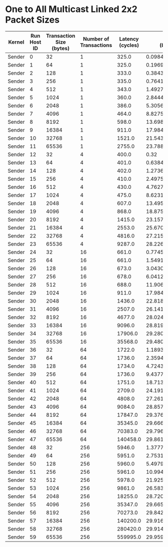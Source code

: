 # One to All Multicast Linked 2x2 Packet Sizes

| Kernel | Run Host ID | Transaction Size (bytes) | Number of Transactions | Latency (cycles) | Bandwidth (bytes/cycle) |
|---|---|---|---|---|---|
| Sender | 0 | 32 | 1 | 325.0 | 0.09846153846153846 |
| Sender | 1 | 64 | 1 | 325.0 | 0.19692307692307692 |
| Sender | 2 | 128 | 1 | 333.0 | 0.3843843843843844 |
| Sender | 3 | 256 | 1 | 335.0 | 0.764179104477612 |
| Sender | 4 | 512 | 1 | 343.0 | 1.4927113702623906 |
| Sender | 5 | 1024 | 1 | 360.0 | 2.8444444444444446 |
| Sender | 6 | 2048 | 1 | 386.0 | 5.305699481865285 |
| Sender | 7 | 4096 | 1 | 464.0 | 8.827586206896552 |
| Sender | 8 | 8192 | 1 | 598.0 | 13.698996655518394 |
| Sender | 9 | 16384 | 1 | 911.0 | 17.98463227222832 |
| Sender | 10 | 32768 | 1 | 1521.0 | 21.54372123602893 |
| Sender | 11 | 65536 | 1 | 2755.0 | 23.78802177858439 |
| Sender | 12 | 32 | 4 | 400.0 | 0.32 |
| Sender | 13 | 64 | 4 | 401.0 | 0.6384039900249376 |
| Sender | 14 | 128 | 4 | 402.0 | 1.2736318407960199 |
| Sender | 15 | 256 | 4 | 410.0 | 2.497560975609756 |
| Sender | 16 | 512 | 4 | 430.0 | 4.7627906976744185 |
| Sender | 17 | 1024 | 4 | 475.0 | 8.623157894736842 |
| Sender | 18 | 2048 | 4 | 607.0 | 13.495881383855025 |
| Sender | 19 | 4096 | 4 | 868.0 | 18.87557603686636 |
| Sender | 20 | 8192 | 4 | 1415.0 | 23.157597173144875 |
| Sender | 21 | 16384 | 4 | 2553.0 | 25.670191931061495 |
| Sender | 22 | 32768 | 4 | 4816.0 | 27.21594684385382 |
| Sender | 23 | 65536 | 4 | 9287.0 | 28.22698395606762 |
| Sender | 24 | 32 | 16 | 661.0 | 0.7745839636913767 |
| Sender | 25 | 64 | 16 | 661.0 | 1.5491679273827534 |
| Sender | 26 | 128 | 16 | 673.0 | 3.0430906389301633 |
| Sender | 27 | 256 | 16 | 678.0 | 6.041297935103245 |
| Sender | 28 | 512 | 16 | 688.0 | 11.906976744186046 |
| Sender | 29 | 1024 | 16 | 911.0 | 17.98463227222832 |
| Sender | 30 | 2048 | 16 | 1436.0 | 22.818941504178273 |
| Sender | 31 | 4096 | 16 | 2507.0 | 26.141204627044274 |
| Sender | 32 | 8192 | 16 | 4677.0 | 28.024802223647637 |
| Sender | 33 | 16384 | 16 | 9096.0 | 28.819700967458225 |
| Sender | 34 | 32768 | 16 | 17906.0 | 29.280017871104658 |
| Sender | 35 | 65536 | 16 | 35568.0 | 29.48088169140801 |
| Sender | 36 | 32 | 64 | 1722.0 | 1.18931475029036 |
| Sender | 37 | 64 | 64 | 1736.0 | 2.359447004608295 |
| Sender | 38 | 128 | 64 | 1734.0 | 4.724336793540946 |
| Sender | 39 | 256 | 64 | 1736.0 | 9.43778801843318 |
| Sender | 40 | 512 | 64 | 1751.0 | 18.71387778412336 |
| Sender | 41 | 1024 | 64 | 2709.0 | 24.191952750092284 |
| Sender | 42 | 2048 | 64 | 4808.0 | 27.261231281198004 |
| Sender | 43 | 4096 | 64 | 9084.0 | 28.857771906649052 |
| Sender | 44 | 8192 | 64 | 17847.0 | 29.37681403036925 |
| Sender | 45 | 16384 | 64 | 35345.0 | 29.66688357617768 |
| Sender | 46 | 32768 | 64 | 70383.0 | 29.79628603498004 |
| Sender | 47 | 65536 | 64 | 140458.0 | 29.861624115393926 |
| Sender | 48 | 32 | 256 | 5946.0 | 1.377732929700639 |
| Sender | 49 | 64 | 256 | 5951.0 | 2.753150730969585 |
| Sender | 50 | 128 | 256 | 5960.0 | 5.497986577181208 |
| Sender | 51 | 256 | 256 | 5961.0 | 10.994128501929206 |
| Sender | 52 | 512 | 256 | 5978.0 | 21.925727668116426 |
| Sender | 53 | 1024 | 256 | 9861.0 | 26.58391643849508 |
| Sender | 54 | 2048 | 256 | 18255.0 | 28.720241029854833 |
| Sender | 55 | 4096 | 256 | 35347.0 | 29.66520496788978 |
| Sender | 56 | 8192 | 256 | 70273.0 | 29.842926870917708 |
| Sender | 57 | 16384 | 256 | 140200.0 | 29.91657631954351 |
| Sender | 58 | 32768 | 256 | 280420.0 | 29.914442621781614 |
| Sender | 59 | 65536 | 256 | 559995.0 | 29.959581781980198 |
